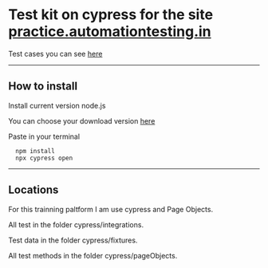 # Test kit on cypress for the site [practice.automationtesting.in](http://practice.automationtesting.in/)

Test cases you can see [here](http://practice.automationtesting.in/test-cases/)

---

## How to install

Install current version node.js

You can choose your download version [here](https://nodejs.org/en/download/)

Paste in your terminal

```
  npm install
  npx cypress open
```

---

## Locations

For this trainning paltform I am use cypress and Page Objects.

All test in the folder cypress/integrations.

Test data in the folder cypress/fixtures.

All test methods in the folder cypress/pageObjects.
